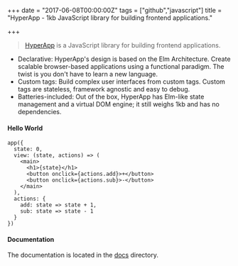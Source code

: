 +++
date = "2017-06-08T00:00:00Z"
tags = ["github","javascript"]
title = "HyperApp - 1kb JavaScript library for building frontend applications."

+++

> [HyperApp](https://github.com/hyperapp/hyperapp) is a JavaScript library for building frontend applications.<!--more-->

- Declarative: HyperApp's design is based on the Elm Architecture. Create scalable browser-based applications using a functional paradigm. The twist is you don't have to learn a new language.
- Custom tags: Build complex user interfaces from custom tags. Custom tags are stateless, framework agnostic and easy to debug.
- Batteries-included: Out of the box, HyperApp has Elm-like state management and a virtual DOM engine; it still weighs 1kb and has no dependencies.

#### Hello World
```
app({
  state: 0,
  view: (state, actions) => (
    <main>
      <h1>{state}</h1>
      <button onclick={actions.add}>+</button>
      <button onclick={actions.sub}>-</button>
    </main>
  ),
  actions: {
    add: state => state + 1,
    sub: state => state - 1
  }
})
```

#### Documentation
The documentation is located in the [docs](https://github.com/hyperapp/hyperapp/blob/master/docs) directory.